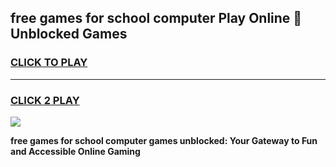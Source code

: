
## free games for school computer Play Online 👋 Unblocked Games
<h3>
<a href="https://news.freeplayer.one?title=free_games_for_school_computer&ref=17GH">CLICK TO PLAY</a></h3>
<hr>

<h3>
<a href="https://news.freeplayer.one?title=free_games_for_school_computer&ref=17GH">CLICK 2 PLAY</a>
  
</h3>

<a href="https://news.freeplayer.one?title=free_games_for_school_computer&ref=17GH/"><img src="https://clearcache.store/games.png"></a>


**free games for school computer games unblocked: Your Gateway to Fun and Accessible Online Gaming**
